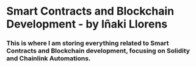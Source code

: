 # Smart Contracts and Blockchain Development - by Iñaki Llorens

### This is where I am storing everything related to Smart Contracts and Blockchain development, focusing on Solidity and Chainlink Automations.
